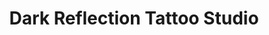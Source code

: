 ---
title: "Dark Reflection Tattoo Studio"
url: /sudbury/dark-reflection-tattoo-studio/
shop: tattoo
---